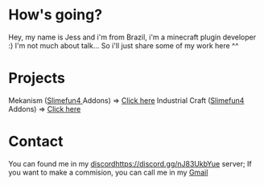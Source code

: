 # How's going?
  Hey, my name is Jess and i'm from Brazil, i'm a minecraft plugin developer :)
  I'm not much about talk... So i'll just share some of my work here ^^

# Projects
  Mekanism ([Slimefun4 ](https://github.com/Slimefun/Slimefun4) Addons) => [Click here](https://github.com/TheExotik/Mekanism)
  Industrial Craft ([Slimefun4](https://github.com/Slimefun/Slimefun4) Addons) => [Click here](https://github.com/TheExotik/IndustrialCraft)

# Contact
  You can found me in my [discord](https://discord.gg/nJ83UkbYue)https://discord.gg/nJ83UkbYue server;
  If you want to make a commision, you can call me in my [Gmail](jvfl.contato@gmail.com)
